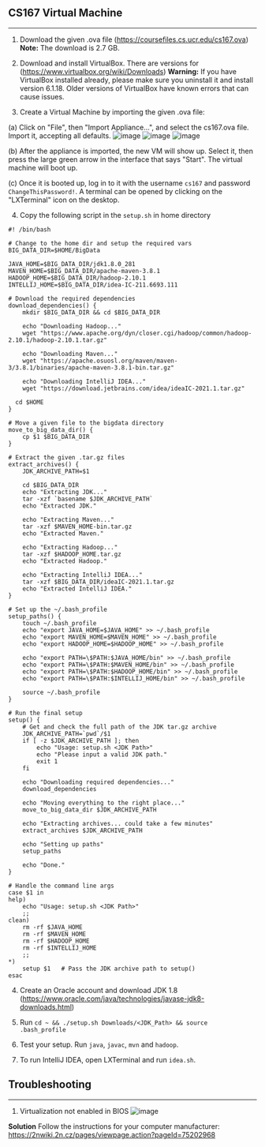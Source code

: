 ## CS167 Virtual Machine
---------------------------------------------------------------

1. Download the given .ova file 
(https://coursefiles.cs.ucr.edu/cs167.ova)
**Note:** The download is 2.7 GB. 

2. Download and install VirtualBox. There are versions for 
(https://www.virtualbox.org/wiki/Downloads)
**Warning:** If you have VirtualBox installed already, please make sure you uninstall it and install version 6.1.18. Older versions of VirtualBox have known errors that can cause issues.

3. Create a Virtual Machine by importing the given .ova file:

(a) Click on "File", then "Import Appliance...", and select the cs167.ova file. Import it, accepting all defaults.
![image](https://user-images.githubusercontent.com/7341082/114063974-05f8e200-984e-11eb-945f-4522d5175e8a.png)
![image](https://user-images.githubusercontent.com/7341082/114064122-2b85eb80-984e-11eb-9bbe-30fd4270fad8.png)
![image](https://user-images.githubusercontent.com/7341082/114065493-92f06b00-984f-11eb-9711-17ffd2de847e.png)

(b) After the appliance is imported, the new VM will show up. Select it, then press the large green arrow in the interface that says "Start". The virtual machine will boot up.

(c) Once it is booted up, log in to it with the username `cs167` and password `ChangeThisPassword!`. A terminal can be opened by clicking on the "LXTerminal" icon on the desktop. 


4. Copy the following script in the `setup.sh` in home directory
```
#! /bin/bash
 
# Change to the home dir and setup the required vars
BIG_DATA_DIR=$HOME/BigData
 
JAVA_HOME=$BIG_DATA_DIR/jdk1.8.0_281
MAVEN_HOME=$BIG_DATA_DIR/apache-maven-3.8.1
HADOOP_HOME=$BIG_DATA_DIR/hadoop-2.10.1
INTELLIJ_HOME=$BIG_DATA_DIR/idea-IC-211.6693.111
 
# Download the required dependencies
download_dependencies() {
	mkdir $BIG_DATA_DIR && cd $BIG_DATA_DIR
 
	echo "Downloading Hadoop..."
	wget "https://www.apache.org/dyn/closer.cgi/hadoop/common/hadoop-2.10.1/hadoop-2.10.1.tar.gz"	
 
	echo "Downloading Maven..."
	wget "https://apache.osuosl.org/maven/maven-3/3.8.1/binaries/apache-maven-3.8.1-bin.tar.gz"
 
	echo "Downloading IntelliJ IDEA..."
	wget "https://download.jetbrains.com/idea/ideaIC-2021.1.tar.gz"
  
  cd $HOME
}
 
# Move a given file to the bigdata directory
move_to_big_data_dir() {
	cp $1 $BIG_DATA_DIR
}
 
# Extract the given .tar.gz files
extract_archives() {
	JDK_ARCHIVE_PATH=$1
 
	cd $BIG_DATA_DIR
	echo "Extracting JDK..."
	tar -xzf `basename $JDK_ARCHIVE_PATH`
	echo "Extracted JDK."
 
	echo "Extracting Maven..."
	tar -xzf $MAVEN_HOME-bin.tar.gz 
	echo "Extracted Maven."
 
	echo "Extracting Hadoop..."
	tar -xzf $HADOOP_HOME.tar.gz
	echo "Extracted Hadoop."
 
	echo "Extracting IntelliJ IDEA..."
	tar -xzf $BIG_DATA_DIR/ideaIC-2021.1.tar.gz
	echo "Extracted IntelliJ IDEA."
}
 
# Set up the ~/.bash_profile
setup_paths() {
	touch ~/.bash_profile
	echo "export JAVA_HOME=$JAVA_HOME" >> ~/.bash_profile
	echo "export MAVEN_HOME=$MAVEN_HOME" >> ~/.bash_profile
	echo "export HADOOP_HOME=$HADOOP_HOME" >> ~/.bash_profile
 
	echo "export PATH=\$PATH:$JAVA_HOME/bin" >> ~/.bash_profile
	echo "export PATH=\$PATH:$MAVEN_HOME/bin" >> ~/.bash_profile
	echo "export PATH=\$PATH:$HADOOP_HOME/bin" >> ~/.bash_profile
	echo "export PATH=\$PATH:$INTELLIJ_HOME/bin" >> ~/.bash_profile
 
	source ~/.bash_profile 
}
 
# Run the final setup
setup() {
	# Get and check the full path of the JDK tar.gz archive
	JDK_ARCHIVE_PATH=`pwd`/$1
	if [ -z $JDK_ARCHIVE_PATH ]; then
		echo "Usage: setup.sh <JDK Path>"
		echo "Please input a valid JDK path."
		exit 1
	fi
 
	echo "Downloading required dependencies..."
	download_dependencies
 
	echo "Moving everything to the right place..." 
	move_to_big_data_dir $JDK_ARCHIVE_PATH
 
	echo "Extracting archives... could take a few minutes"
	extract_archives $JDK_ARCHIVE_PATH
 
	echo "Setting up paths"
	setup_paths
 
	echo "Done."
}
 
# Handle the command line args
case $1 in
help)
	echo "Usage: setup.sh <JDK Path>"
	;;
clean)
	rm -rf $JAVA_HOME
	rm -rf $MAVEN_HOME
	rm -rf $HADOOP_HOME
	rm -rf $INTELLIJ_HOME
	;;
*)
	setup $1   # Pass the JDK archive path to setup()
esac
```

4. Create an Oracle account and download JDK 1.8
(https://www.oracle.com/java/technologies/javase-jdk8-downloads.html)

5. Run `cd ~ && ./setup.sh Downloads/<JDK_Path> && source .bash_profile`

6. Test your setup. Run `java`, `javac`, `mvn` and `hadoop`.

7. To run IntelliJ IDEA, open LXTerminal and run `idea.sh`.

## Troubleshooting
----------------------------

1. Virtualization not enabled in BIOS
![image](https://user-images.githubusercontent.com/7341082/114065712-d054f880-984f-11eb-93d2-afe6eb9c7436.png)

**Solution** Follow the instructions for your computer manufacturer: https://2nwiki.2n.cz/pages/viewpage.action?pageId=75202968

